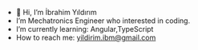 - 👋 Hi, I’m İbrahim Yıldırım
- I’m Mechatronics Engineer who interested in coding.
- I’m currently learning: Angular,TypeScript
- How to reach me: yildirim.ibm@gmail.com
